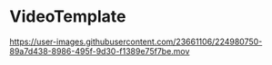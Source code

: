 # VideoTemplate

https://user-images.githubusercontent.com/23661106/224980750-89a7d438-8986-495f-9d30-f1389e75f7be.mov


